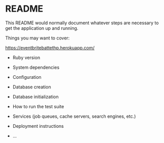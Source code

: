 # README

This README would normally document whatever steps are necessary to get the
application up and running.

Things you may want to cover:

https://eventbritebattethp.herokuapp.com/

* Ruby version

* System dependencies

* Configuration

* Database creation

* Database initialization

* How to run the test suite

* Services (job queues, cache servers, search engines, etc.)

* Deployment instructions

* ...
